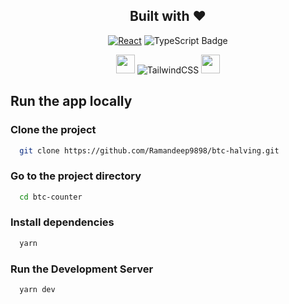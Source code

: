 <h2 align="center">Built with ❤️</h2>

<div align="center">


[![React](https://img.shields.io/badge/React)](https://reactnative.dev/)
![TypeScript Badge](https://img.shields.io/badge/TypeScript-3178C6?logo=typescript&logoColor=fff&style=for-the-badge)

<img src="https://i.ibb.co/473Ybdd/Screenshot-2024-02-12-at-4-43-16-PM.png" height="30" /> ![TailwindCSS](https://img.shields.io/badge/tailwindcss-%2338B2AC.svg?style=for-the-badge&logo=tailwind-css&logoColor=white)
<img src="https://i.ibb.co/98pbkvw/Screenshot-2024-02-12-at-4-49-19-PM.png" height="30" />

</div>

## Run the app locally

### Clone the project

```bash
  git clone https://github.com/Ramandeep9898/btc-halving.git
```

### Go to the project directory

```bash
  cd btc-counter
```

### Install dependencies

```bash
  yarn
```

### Run the Development Server

```bash
  yarn dev
```
